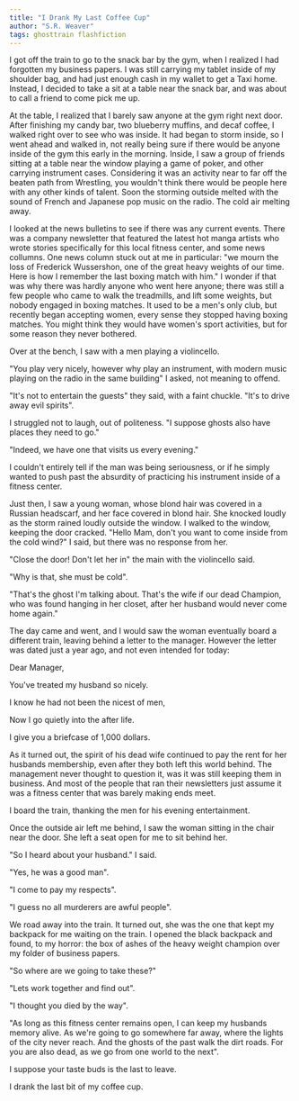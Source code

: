 ```yaml
---
title: "I Drank My Last Coffee Cup"
author: "S.R. Weaver"
tags: ghosttrain flashfiction
---
```

I got off the train to go to the snack bar by the gym, when I realized I had forgotten my business papers. I was still carrying my tablet inside of my shoulder bag, and had just enough cash in my wallet to get a Taxi home. Instead, I decided to take a sit at a table near the snack bar, and was about to call a friend to come pick me up.

At the table, I realized that I barely saw anyone at the gym right next door. After finishing my candy bar, two blueberry muffins, and decaf coffee, I walked right over to see who was inside. It had began to storm inside, so I went ahead and walked in, not really being sure if there would be anyone inside of the gym this early in the morning. Inside, I saw a group of friends sitting at a table near the window playing a game of poker, and other carrying instrument cases. Considering it was an activity near to far off the beaten path from Wrestling, you wouldn't think there would be people here with any other kinds of talent. Soon the storming outside melted with the sound of French and Japanese pop music on the radio. The cold air melting away.

I looked at the news bulletins to see if there was any current events. There was a company newsletter that featured the latest hot manga artists who wrote stories specifically for this local fitness center, and some news collumns. One news column stuck out at me in particular: "we mourn the loss of Frederick Wussershon, one of the great heavy weights of our time. Here is how I remember the last boxing match with him." I wonder if that was why there was hardly anyone who went here anyone; there was still a few people who came to walk the treadmills, and lift some weights, but nobody engaged in boxing matches. It used to be a men's only club, but recently began accepting women, every sense they stopped having boxing matches. You might think they would have women's sport activities, but for some reason they never bothered.

Over at the bench, I saw with a men playing a violincello.

"You play very nicely, however why play an instrument, with modern music playing on the radio in the same building" I asked, not meaning to offend.

"It's not to entertain the guests" they said, with a faint chuckle. "It's to drive away evil spirits".

I struggled not to laugh, out of politeness. "I suppose ghosts also have places they need to go."

"Indeed, we have one that visits us every evening."

I couldn't entirely tell if the man was being seriousness, or if he simply wanted to push past the absurdity of practicing his instrument inside of a fitness center.

Just then, I saw a young woman, whose blond hair was covered in a Russian headscarf, and her face covered in blond hair. She knocked loudly as the storm rained loudly outside the window. I walked to the window, keeping the door cracked. "Hello Mam, don't you want to come inside from the cold wind?" I said, but there was no response from her.

"Close the door! Don't let her in" the main with the violincello said.

"Why is that, she must be cold".

"That's the ghost I'm talking about. That's the wife if our dead Champion, who was found hanging in her closet, after her husband would never come home again."

The day came and went, and I would saw the woman eventually board a different train, leaving behind a letter to the manager. However the letter was dated just a year ago, and not even intended for today:

Dear Manager,

You've treated my husband so nicely.

I know he had not been the nicest of men,

Now I go quietly into the after life.

I give you a briefcase of 1,000 dollars.

As it turned out, the spirit of his dead wife continued to pay the rent for her husbands membership, even after they both left this world behind. The management never thought to question it, was it was still keeping them in business. And most of the people that ran their newsletters just assume it was a fitness center that was barely making ends meet.

I board the train, thanking the men for his evening entertainment.

Once the outside air left me behind, I saw the woman sitting in the chair near the door. She left a seat open for me to sit behind her.

"So I heard about your husband." I said.

"Yes, he was a good man".

"I come to pay my respects".

"I guess no all murderers are awful people".

We road away into the train. It turned out, she was the one that kept my backpack for me waiting on the train. I opened the black backpack and found, to my horror: the box of ashes of the heavy weight champion over my folder of business papers.

"So where are we going to take these?"

"Lets work together and find out".

"I thought you died by the way".

"As long as this fitness center remains open, I can keep my husbands memory alive. As we're going to go somewhere far away, where the lights of the city never reach. And the ghosts of the past walk the dirt roads. For you are also dead, as we go from one world to the next".

I suppose your taste buds is the last to leave.

I drank the last bit of my coffee cup.
